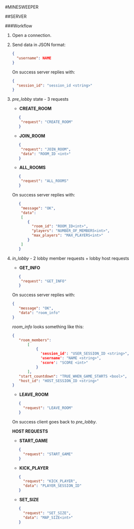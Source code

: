#MINESWEEPER 

##SERVER

###Workflow

1. Open a connection.

2. Send data in JSON format: 
    ```json
    {
      "username": NAME
    }
    ```
    
    On success server replies with: 
    
    ```json
    {
      "session_id": "session_id <string>"
    }
    ```
   
3. *pre_lobby* state - 3 requests
    - **CREATE_ROOM**
    ```json
       {
        "request": "CREATE_ROOM"
       }
    ``` 
    - **JOIN_ROOM**
    ```json
       {
        "request": "JOIN_ROOM",
        "data": "ROOM_ID <int>"
       }
    ``` 
   - **ALL_ROOMS**
    ```json
       {
        "request": "ALL_ROOMS"
       }
    ```    
   On success server replies with:
    ```json
       {
        "message": "OK",
        "data": 
        [
           {
             "room_id": "ROOM_ID<int>",
             "players": "NUMBER_OF_MEMBERS<int>",
             "max_players": "MAX_PLAYERS<int>"
           }   
        ]
       }
    ```    
   

4. *in_lobby* - 2 lobby member requests + lobby host requests
    - **GET_INFO**
    ```json
       {
        "request": "GET_INFO"
       }    
    ```
    On success server replies with:
    ```json
    {
       "message": "OK", 
       "data": "room_info"
    }
    ```
    *room_info* looks something like this:
    ```json
    {
       "room_members": 
           [
               {
                 'session_id': "USER_SESSION_ID <string>", 
                 'username': "NAME <string>", 
                 'score': "SCORE <int>"
               }
           ], 
       "start_countdown": "TRUE_WHEN_GAME_STARTS <bool>", 
       "host_id": "HOST_SESSION_ID <string>"
    }
    ```
   
   - **LEAVE_ROOM**
    ```json
       {
         "request": "LEAVE_ROOM"
       }    
    ```
   On success client goes back to *pre_lobby*.
   
   **HOST REQUESTS**
   - **START_GAME**
    ```json
       {
         "request": "START_GAME"
       }    
    ```

   - **KICK_PLAYER**
    ```json
       {
         "request": "KICK_PLAYER",
         "data": "PLAYER_SESSION_ID"
       }    
    ```
   
   - **SET_SIZE**
    ```json
       {
         "request": "SET_SIZE",
         "data": "MAP_SIZE<int>"
       }    
    ```
